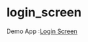 # login_screen

Demo App :<a href="https://github.com/Sadiaafrinnury/Screensort/blob/main/Login_Screen.png">Login Screen</a> 
 
 

 

